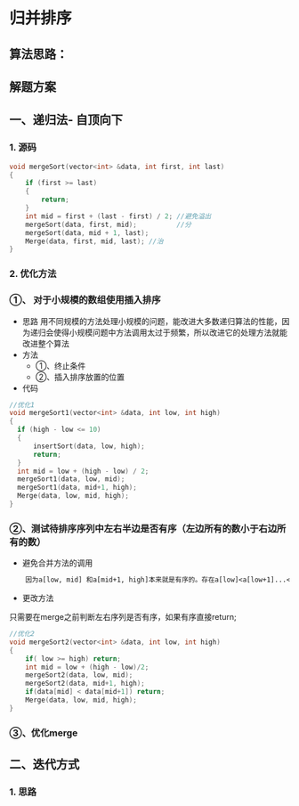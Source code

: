 # 归并排序
## 算法思路：

## 解题方案
## 一、递归法- 自顶向下
### 1. 源码
```cpp
void mergeSort(vector<int> &data, int first, int last)
{
    if (first >= last)
    {
        return;
    }
    int mid = first + (last - first) / 2; //避免溢出
    mergeSort(data, first, mid);          //分
    mergeSort(data, mid + 1, last);
    Merge(data, first, mid, last); //治
}
```

### 2. 优化方法
### ①、 对于小规模的数组使用插入排序
- 思路
    用不同规模的方法处理小规模的问题，能改进大多数递归算法的性能，因为递归会使得小规模问题中方法调用太过于频繁，所以改进它的处理方法就能改进整个算法
- 方法
  - ①、终止条件
  - ②、插入排序放置的位置
-  代码
  ```cpp
//优化1
void mergeSort1(vector<int> &data, int low, int high)
{
    if (high - low <= 10)
    {
        insertSort(data, low, high);
        return;
    }
    int mid = low + (high - low) / 2;
    mergeSort1(data, low, mid);
    mergeSort1(data, mid+1, high);
    Merge(data, low, mid, high);
}
  ```
### ②、测试待排序序列中左右半边是否有序（左边所有的数小于右边所有的数）

- 避免合并方法的调用
  
```txt
    因为a[low, mid] 和a[mid+1, high]本来就是有序的。存在a[low]<a[low+1]...< a[mid] 和 a[mid+1] <  a[mid +2] ...< a[high]那么只需要判断a[mid] < a[mid+1] ，我们认为数组在low到high之间就是有序的，不需要执行合并操作
```
- 更改方法

只需要在merge之前判断左右序列是否有序，如果有序直接return;
```cpp
//优化2
void mergeSort2(vector<int> &data, int low, int high)
{
    if( low >= high) return;
    int mid = low + (high - low)/2;
    mergeSort2(data, low, mid);
    mergeSort2(data, mid+1, high);
    if(data[mid] < data[mid+1]) return;
    Merge(data, low, mid, high);
}
```
### ③、优化merge

## 二、迭代方式
### 1. 思路
